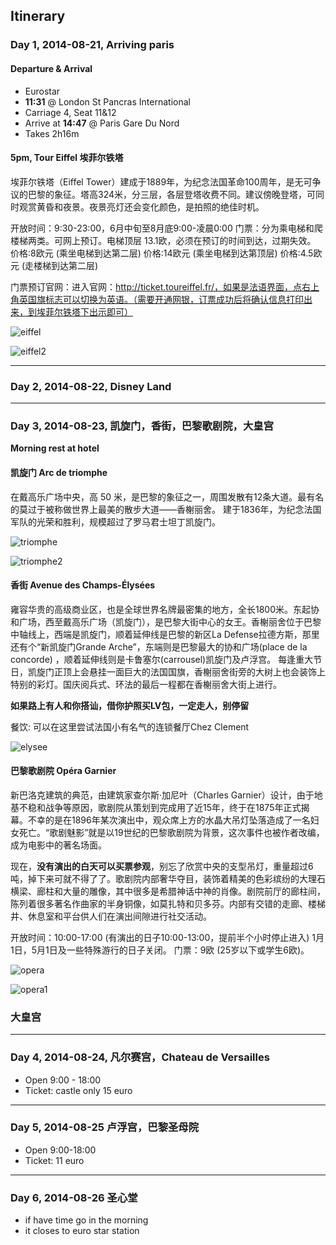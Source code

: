 ## Itinerary

### Day 1, 2014-08-21, Arriving paris

#### Departure & Arrival

- Eurostar
- **11:31** @ London St Pancras International
- Carriage 4, Seat 11&12
- Arrive at **14:47** @ Paris Gare Du Nord
- Takes 2h16m

#### 5pm, Tour Eiffel 埃菲尔铁塔

埃菲尔铁塔（Eiffel Tower）建成于1889年，为纪念法国革命100周年，是无可争议的巴黎的象征。塔高324米，分三层，各层登塔收费不同。建议傍晚登塔，可同时观赏黄昏和夜景。夜景亮灯还会变化颜色，是拍照的绝佳时机。

开放时间：9:30-23:00，6月中旬至8月底9:00-凌晨0:00
门票：分为乘电梯和爬楼梯两类。可网上预订。电梯顶层 13.1欧，必须在预订的时间到达，过期失效。
价格:8欧元 (乘坐电梯到达第二层)
价格:14欧元 (乘坐电梯到达第顶层)
价格:4.5欧元 (走楼梯到达第二层)


门票预订官网：进入官网：http://ticket.toureiffel.fr/，如果是法语界面，点右上角英国旗标志可以切换为英语。（需要开通网银，订票成功后将确认信息打印出来，到埃菲尔铁塔下出示即可）

![eiffel](img/eiffel_tower.jpg)

![eiffel2](img/eiffel2.jpg)


***

### Day 2, 2014-08-22, Disney Land



***

### Day 3, 2014-08-23, 凯旋门，香街，巴黎歌剧院，大皇宫

**Morning rest at hotel**

#### 凯旋门 Arc de triomphe

在戴高乐广场中央，高 50 米，是巴黎的象征之一，周围发散有12条大道。最有名的莫过于被称做世界上最美的散步大道——香榭丽舍。 建于1836年，为纪念法国军队的光荣和胜利，规模超过了罗马君士坦丁凯旋门。

![triomphe](img/triomphe.jpg)

![triomphe2](img/triomphe2.jpg)

#### 香街 Avenue des Champs-Élysées

雍容华贵的高级商业区，也是全球世界名牌最密集的地方，全长1800米。东起协和广场，西至戴高乐广场（凯旋门），是巴黎大街中心的女王。香榭丽舍位于巴黎中轴线上，西端是凯旋门，顺着延伸线是巴黎的新区La Defense拉德方斯，那里还有个“新凯旋门Grande Arche”，东端则是巴黎最大的协和广场(place de la concorde) ，顺着延伸线则是卡鲁塞尔(carrousel)凯旋门及卢浮宫。 每逢重大节日，凯旋门正顶上会悬挂一面巨大的法国国旗，香榭丽舍街旁的大树上也会装饰上特别的彩灯。国庆阅兵式、环法的最后一程都在香榭丽舍大街上进行。

**如果路上有人和你搭讪，借你护照买LV包，一定走人，别停留**

餐饮: 可以在这里尝试法国小有名气的连锁餐厅Chez Clement

![elysee](img/elysee.jpg)
 
#### 巴黎歌剧院 Opéra Garnier

新巴洛克建筑的典范，由建筑家查尔斯·加尼叶（Charles Garnier）设计，由于地基不稳和战争等原因，歌剧院从策划到完成用了近15年，终于在1875年正式揭幕。不幸的是在1896年某次演出中，观众席上方的水晶大吊灯坠落造成了一名妇女死亡。“歌剧魅影”就是以19世纪的巴黎歌剧院为背景，这次事件也被作者改编，成为电影中的著名场面。

现在，**没有演出的白天可以买票参观**，别忘了欣赏中央的支型吊灯，重量超过6吨，掉下来可就不得了了。歌剧院内部奢华夺目，装饰着精美的色彩缤纷的大理石横梁、廊柱和大量的雕像，其中很多是希腊神话中神的肖像。剧院前厅的廊柱间，陈列着很多著名作曲家的半身铜像，如莫扎特和贝多芬。内部有交错的走廊、楼梯井、休息室和平台供人们在演出间隙进行社交活动。

开放时间：10:00-17:00 (有演出的日子10:00-13:00，提前半个小时停止进入) 1月1日，5月1日及一些特殊游行的日子关闭。
门票：9欧 (25岁以下或学生6欧)。


![opera](img/opera.jpg)

![opera1](img/opera1.jpg)

### 大皇宫

***

### Day 4, 2014-08-24, 凡尔赛宫，Chateau de Versailles
- Open 9:00 - 18:00
- Ticket: castle only 15 euro

***

### Day 5, 2014-08-25 卢浮宫，巴黎圣母院
- Open 9:00-18:00
- Ticket: 11 euro

***

### Day 6, 2014-08-26 圣心堂
- if have time go in the morning
- it closes to euro star station
